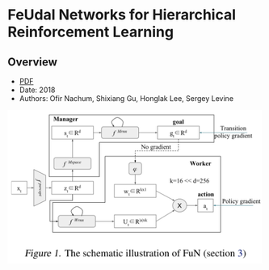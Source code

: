 
# FeUdal Networks for Hierarchical Reinforcement Learning

## Overview

  * [PDF](https://arxiv.org/pdf/1703.01161.pdf)
  * Date: 2018
  * Authors: Ofir Nachum, Shixiang Gu, Honglak Lee, Sergey Levine
  
![](./D189E3C3-CC48-4851-BF67-9B1CC4F1F2E1.jpeg)
